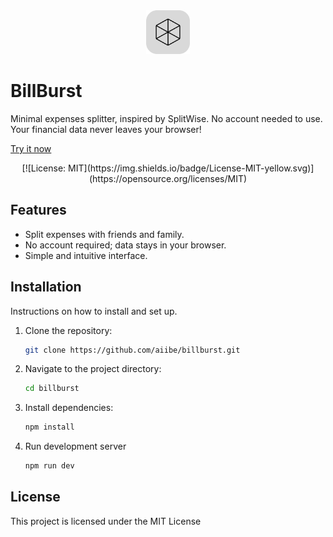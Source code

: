 <div align="center">
    <a href='https://billburst.vercel.app/'>
        <img src="billburst_logo.png" height="70" />
    </a>
</div>

# BillBurst

Minimal expenses splitter, inspired by SplitWise. No account needed to use. Your financial data never leaves your browser!

[Try it now](https://billburst.vercel.app/)

<div align='center'>
[![License: MIT](https://img.shields.io/badge/License-MIT-yellow.svg)](https://opensource.org/licenses/MIT)
</div>

## Features

- Split expenses with friends and family.
- No account required; data stays in your browser.
- Simple and intuitive interface.

## Installation

Instructions on how to install and set up.

1. Clone the repository:
   ```sh
   git clone https://github.com/aiibe/billburst.git
   ```
2. Navigate to the project directory:
   ```sh
   cd billburst
   ```
3. Install dependencies:
   ```sh
   npm install
   ```
4. Run development server
   ```sh
   npm run dev
   ```

## License

This project is licensed under the MIT License

